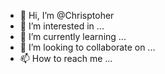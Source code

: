 - 👋 Hi, I’m @Chrisptoher
- 👀 I’m interested in ...
- 🌱 I’m currently learning ...
- 💞️ I’m looking to collaborate on ...
- 📫 How to reach me ...

<!---
Chrisptoher/Chrisptoher is a ✨ special ✨ repository because its `README.md` (this file) appears on your GitHub profile.
You can click the Preview link to take a look at your changes.
--->

